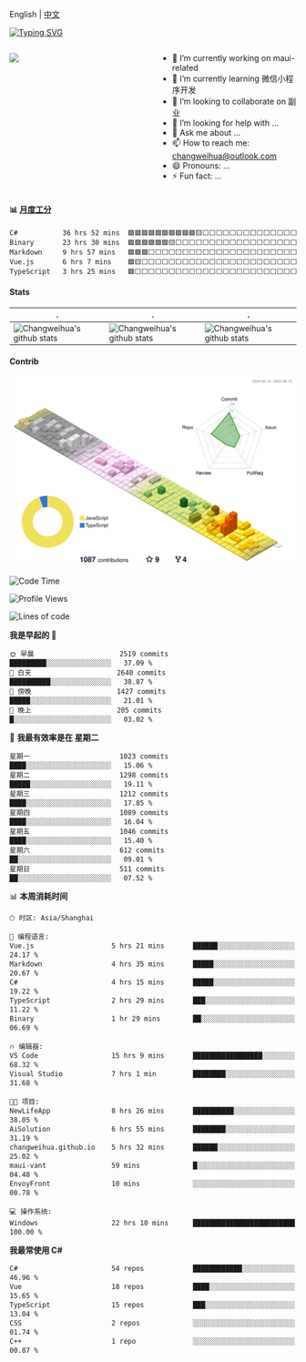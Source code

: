 English | [中文](README_CN.md)

[![Typing SVG](https://readme-typing-svg.herokuapp.com?color=%2336BCF7&center=true&vCenter=true&width=600&lines=Hi+there+👋,+I+am+Chang+Weihua;+Welcome+to+My+Profile!;Over+9+years+of+programming+experience;Always+learning+new+things+)](https://git.io/typing-svg)

<div style="display: grid;gap: 20px;grid-template-columns: repeat(auto-fit, minmax(240px, 1fr));">

[<img src="https://github-readme-stats.vercel.app/api?username=changweihua&show_icons=true&locale=cn" />](https://metrics.lecoq.io/changweihua#gh-light-mode-only)

<div>

- 🔭 I’m currently working on maui-related
- 🌱 I’m currently learning 微信小程序开发
- 👯 I’m looking to collaborate on 副业
- 🤔 I’m looking for help with ...
- 💬 Ask me about ...
- 📫 How to reach me: changweihua@outlook.com
- 😄 Pronouns: ...
- ⚡ Fun fact: ...

</div>

</div>

#### :bar_chart: [月度工分](https://github.com/changweihua/wakapi)

<!--START_SECTION:wakao-->

```txt
C#           36 hrs 52 mins  🟩🟩🟩🟩🟩🟩🟩🟩🟩🟩🟨⬜⬜⬜⬜⬜⬜⬜⬜⬜⬜⬜⬜⬜⬜   41.17 %
Binary       23 hrs 30 mins  🟩🟩🟩🟩🟩🟩🟨⬜⬜⬜⬜⬜⬜⬜⬜⬜⬜⬜⬜⬜⬜⬜⬜⬜⬜   26.23 %
Markdown     9 hrs 57 mins   🟩🟩🟩⬜⬜⬜⬜⬜⬜⬜⬜⬜⬜⬜⬜⬜⬜⬜⬜⬜⬜⬜⬜⬜⬜   11.11 %
Vue.js       6 hrs 7 mins    🟩🟨⬜⬜⬜⬜⬜⬜⬜⬜⬜⬜⬜⬜⬜⬜⬜⬜⬜⬜⬜⬜⬜⬜⬜   06.84 %
TypeScript   3 hrs 25 mins   🟩⬜⬜⬜⬜⬜⬜⬜⬜⬜⬜⬜⬜⬜⬜⬜⬜⬜⬜⬜⬜⬜⬜⬜⬜   03.82 %
```

<!--END_SECTION:wakao-->

#### Stats ####


| .                                                                                                                                            | .                                                                                                                                      | .                                                                                                                                                     |
| -------------------------------------------------------------------------------------------------------------------------------------------- | -------------------------------------------------------------------------------------------------------------------------------------- | ----------------------------------------------------------------------------------------------------------------------------------------------------- |
| ![Changweihua's github stats](https://github-readme-stats.vercel.app/api?username=changweihua&show_icons=true&theme=radical&hide_title=true) | ![Changweihua's github stats](https://github-readme-stats.vercel.app/api/top-langs/?username=changweihua&theme=radical&layout=compact) | ![Changweihua's github stats](https://github-readme-stats.vercel.app/api?username=changweihua&show_icons=true&theme=radical&include_all_commits=true) |


#### Contrib ####

<!--   profile-green-animate -->
![](./profile-3d-contrib/profile-south-season-animate.svg)

<!--START_SECTION:waka-->
![Code Time](http://img.shields.io/badge/Code%20Time-1%2C489%20hrs%209%20mins-blue)

![Profile Views](http://img.shields.io/badge/%E4%B8%AA%E4%BA%BA%E8%B5%84%E6%96%99%E8%A7%82%E7%9C%8B%E6%AC%A1%E6%95%B0-1-blue)

![Lines of code](https://img.shields.io/badge/%E4%BB%8E%E3%80%8CHello%20World%E3%80%8D%E8%B5%B7%E6%88%91%E5%B7%B2%E7%BB%8F%E5%86%99%E4%BA%86-24.1%20million%20%E8%A1%8C%E4%BB%A3%E7%A0%81-blue)

**我是早起的 🐤** 

```text
🌞 早晨                     2519 commits        █████████░░░░░░░░░░░░░░░░   37.09 % 
🌆 白天                     2640 commits        ██████████░░░░░░░░░░░░░░░   38.87 % 
🌃 傍晚                     1427 commits        █████░░░░░░░░░░░░░░░░░░░░   21.01 % 
🌙 晚上                     205 commits         █░░░░░░░░░░░░░░░░░░░░░░░░   03.02 % 
```
📅 **我最有效率是在 星期二** 

```text
星期一                      1023 commits        ████░░░░░░░░░░░░░░░░░░░░░   15.06 % 
星期二                      1298 commits        █████░░░░░░░░░░░░░░░░░░░░   19.11 % 
星期三                      1212 commits        ████░░░░░░░░░░░░░░░░░░░░░   17.85 % 
星期四                      1089 commits        ████░░░░░░░░░░░░░░░░░░░░░   16.04 % 
星期五                      1046 commits        ████░░░░░░░░░░░░░░░░░░░░░   15.40 % 
星期六                      612 commits         ██░░░░░░░░░░░░░░░░░░░░░░░   09.01 % 
星期日                      511 commits         ██░░░░░░░░░░░░░░░░░░░░░░░   07.52 % 
```


📊 **本周消耗时间** 

```text
🕑︎ 时区: Asia/Shanghai

💬 编程语言: 
Vue.js                   5 hrs 21 mins       ██████░░░░░░░░░░░░░░░░░░░   24.17 % 
Markdown                 4 hrs 35 mins       █████░░░░░░░░░░░░░░░░░░░░   20.67 % 
C#                       4 hrs 15 mins       █████░░░░░░░░░░░░░░░░░░░░   19.22 % 
TypeScript               2 hrs 29 mins       ███░░░░░░░░░░░░░░░░░░░░░░   11.22 % 
Binary                   1 hr 29 mins        ██░░░░░░░░░░░░░░░░░░░░░░░   06.69 % 

🔥 编辑器: 
VS Code                  15 hrs 9 mins       █████████████████░░░░░░░░   68.32 % 
Visual Studio            7 hrs 1 min         ████████░░░░░░░░░░░░░░░░░   31.68 % 

🐱‍💻 项目: 
NewLifeApp               8 hrs 26 mins       ██████████░░░░░░░░░░░░░░░   38.05 % 
AiSolution               6 hrs 55 mins       ████████░░░░░░░░░░░░░░░░░   31.19 % 
changweihua.github.io    5 hrs 32 mins       ██████░░░░░░░░░░░░░░░░░░░   25.02 % 
maui-vant                59 mins             █░░░░░░░░░░░░░░░░░░░░░░░░   04.48 % 
EnvoyFront               10 mins             ░░░░░░░░░░░░░░░░░░░░░░░░░   00.78 % 

💻 操作系统: 
Windows                  22 hrs 10 mins      █████████████████████████   100.00 % 
```

**我最常使用 C#** 

```text
C#                       54 repos            ████████████░░░░░░░░░░░░░   46.96 % 
Vue                      18 repos            ████░░░░░░░░░░░░░░░░░░░░░   15.65 % 
TypeScript               15 repos            ███░░░░░░░░░░░░░░░░░░░░░░   13.04 % 
CSS                      2 repos             ░░░░░░░░░░░░░░░░░░░░░░░░░   01.74 % 
C++                      1 repo              ░░░░░░░░░░░░░░░░░░░░░░░░░   00.87 % 
```




<!--END_SECTION:waka-->


<!-- ![](assets/Bottom_down.svg) -->

